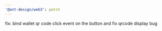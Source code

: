 ```yaml
---
'@ant-design/web3': patch
---
```


fix: bind wallet qr code click event on the button and fix qrcode display bug
